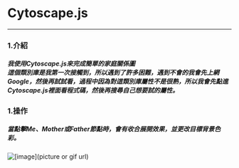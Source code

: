 # Cytoscape.js
_______
### 1.介紹 
##### 我使用Cytoscape.js來完成簡單的家庭關係圖<br>這個類別庫是我第一次接觸到，所以遇到了許多困難，遇到不會的我會先上網Google，然後再試試看，過程中因為對這類別庫屬性不是很熟，所以我會先點進Cytoscape.js裡面看程式碼，然後再搜尋自己想要試的屬性。

### 1.操作
##### 當點擊Me、Mother或Father節點時，會有收合展開效果，並更改目標背景色彩。
![[image]([picture or gif url](https://media.giphy.com/media/AD9upwZzUJXfnj7kXd/giphy.gif))](https://media.giphy.com/media/AD9upwZzUJXfnj7kXd/giphy.gif)
